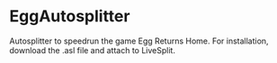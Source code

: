 # EggAutosplitter

Autosplitter to speedrun the game Egg Returns Home. For installation, download the .asl file and attach to LiveSplit.
